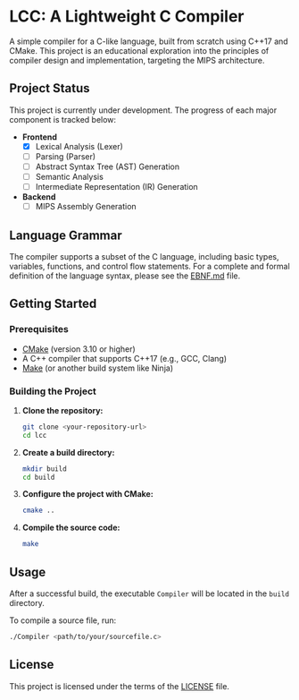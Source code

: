 # LCC: A Lightweight C Compiler

A simple compiler for a C-like language, built from scratch using C++17 and CMake. This project is an educational exploration into the principles of compiler design and implementation, targeting the MIPS architecture.

## Project Status

This project is currently under development. The progress of each major component is tracked below:

-   **Frontend**
    -   [x] Lexical Analysis (Lexer)
    -   [ ] Parsing (Parser)
    -   [ ] Abstract Syntax Tree (AST) Generation
    -   [ ] Semantic Analysis
    -   [ ] Intermediate Representation (IR) Generation
-   **Backend**
    -   [ ] MIPS Assembly Generation

## Language Grammar

The compiler supports a subset of the C language, including basic types, variables, functions, and control flow statements. For a complete and formal definition of the language syntax, please see the [EBNF.md](EBNF.md) file.

## Getting Started

### Prerequisites

-   [CMake](https://cmake.org/) (version 3.10 or higher)
-   A C++ compiler that supports C++17 (e.g., GCC, Clang)
-   [Make](https://www.gnu.org/software/make/) (or another build system like Ninja)

### Building the Project

1.  **Clone the repository:**
    ```bash
    git clone <your-repository-url>
    cd lcc
    ```

2.  **Create a build directory:**
    ```bash
    mkdir build
    cd build
    ```

3.  **Configure the project with CMake:**
    ```bash
    cmake ..
    ```

4.  **Compile the source code:**
    ```bash
    make
    ```

## Usage

After a successful build, the executable `Compiler` will be located in the `build` directory.

To compile a source file, run:
```bash
./Compiler <path/to/your/sourcefile.c>
```

## License

This project is licensed under the terms of the [LICENSE](LICENSE) file.